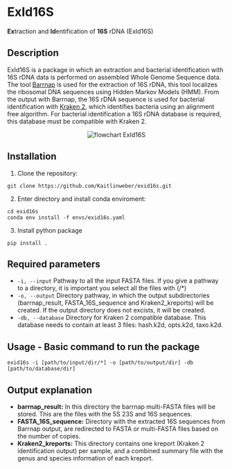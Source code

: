 # ExId16S

**Ex**traction and **Id**entification of **16S** rDNA (ExId16S) 

## Description

ExId16S is a package in which an extraction and bacterial identification with 16S rDNA data is performed on assembled Whole Genome Sequence data. The tool [Barrnap](https://github.com/tseemann/barrnap) is used for the extraction of 16S rDNA, this tool localizes the ribosomal DNA sequences using Hidden Markov Models (HMM). From the output with Barrnap, the 16S rDNA sequence is used for bacterial identification with [Kraken 2](https://github.com/DerrickWood/kraken2input), which identifies bacteria using an alignment free algorithm. For bacterial identification a 16S rDNA database is required, this database must be compatible with Kraken 2.

<p align="center">
    <img src= "https://user-images.githubusercontent.com/64156013/174275271-26740583-4cb5-48ea-b590-e92656fe7eb3.png", alt="flowchart ExId16S">
</p>


## Installation

1. Clone the repository:

```
git clone https://github.com/Kaitlinweber/exid16s.git
```

2. Enter directory and install conda enviroment:

```
cd exid16s
conda env install -f envs/exid16s.yaml
```

3. Install python package 

```
pip install .
```

## Required parameters 
* ```-i, --input``` Pathway to all the input FASTA files. If you give a pathway to a directory, it is important you select all the files with (/*)
* ```-o, --output``` Directory pathway, in which the output subdirectories (barrnap_result, FASTA_16S_sequence and Kraken2_kreports) will be created. If the output directory does not excists, it will be created.
* ```-db, --database``` Directory for Kraken 2 compatible database. This database needs to contain at least 3 files: hash.k2d, opts.k2d, taxo.k2d. 


## Usage - Basic command to run the package

```
exid16s -i [path/to/input/dir/*] -o [path/to/output/dir] -db [path/to/database/dir]
```


## Output explanation 
* **barrnap_result:** In this directory the barrnap multi-FASTA files will be stored. This are the files with the 5S 23S and 16S sequences.
* **FASTA_16S_sequence:** Directory with the extracted 16S sequences from Barrnap output, are redirected to FASTA or multi-FASTA files based on the number of copies. 
* **Kraken2_kreports:** This directory contains one kreport (Kraken 2 identification output) per sample, and a combined summary file with the genus and species information of each kreport. 

